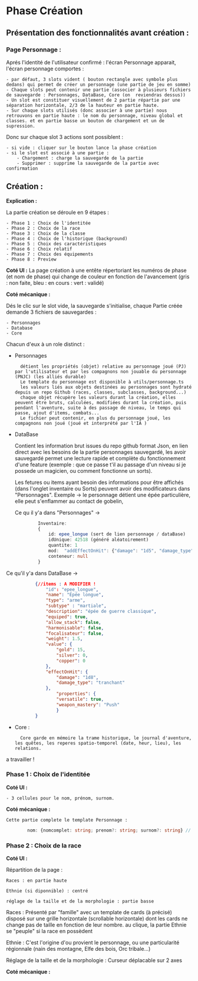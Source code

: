 # Phase Création

## Présentation des fonctionnalités avant création :

### Page Personnage :

Aprés l'identité de l'utilisateur confirmé : l'écran Personnage apparait, l'écran personnage comportes :

    - par défaut, 3 slots vident ( bouton rectangle avec symbole plus dedans) qui permet de créer un personnage (une partie de jeu en somme)
    - Chaque slots peut contenir une partie (associer à plusieurs fichiers de sauvegarde : Personnages, DataBase, Core (on  reviendras dessus))
    - Un slot est constituer visuellement de 2 partie répartie par une séparation horizontale, 2/3 de la hauteur en partie haute.
    - Sur chaque slots utilisés (donc associer à une partie) nous retrouvons en partie haute : le nom du personnage, niveau global et classes. et en partie basse un bouton de chargement et un de supression.

Donc sur chaque slot 3 actions sont possiblent :

    - si vide : cliquer sur le bouton lance la phase création
    - si le slot est associé à une partie :
        - Chargement : charge la sauvegarde de la partie
        - Supprimer : supprime la sauvegarde de la partie avec confirmation

## Création :

**Explication :**

La partie création se déroule en 9 étapes :

    - Phase 1 : Choix de l'identitée
    - Phase 2 : Choix de la race
    - Phase 3 : Choix de la classe
    - Phase 4 : Choix de l'historique (background)
    - Phase 5 : Choix des caractéristiques
    - Phase 6 : Choix relatif
    - Phase 7 : Choix des équipements
    - Phase 8 : Preview

**Coté UI :** 
La page création à une entête répertoriant les numéros de phase (et nom de phase) qui change de couleur en fonction de l'avancement (gris : non faite, bleu : en cours : vert : validé)

**Coté mécanique :**

Dés le clic sur le slot vide, la sauvegarde s'initialise, chaque Partie créée demande 3 fichiers de sauvegardes :

    - Personnages
    - Database
    - Core

Chacun d'eux à un role distinct :

- Personnages 
    
        détient les propriétés (objet) relative au personnage joué (PJ) par l'utilisateur et par les compagnons non jouable du personnage (PNJC) (les alliés durable)
        Le template du personnage est disponible à utils/personnage.ts
        les valeurs liés aux objets destinées au personnages sont hydraté depuis un repo Github (races, classes, subclasses, background...)
        chaque objet récupère les valeurs durant la création, elles peuvent être bruts, calculées, modifiées durant la création, puis pendant l'aventure, suite à des passage de niveau, le temps qui passe, ajout d'items, combats...
        Le fichier peut contenir, en plus du personnage joué, les compagnons non joué (joué et interprété par l'IA )

- DataBase
    
    Contient les information brut issues du repo github format Json, en lien direct avec les besoins de la partie personnages sauvegardé, les avoir sauvegardé permet une lecture rapide et complète du fonctionnement d'une feature (exemple : que ce passe t'il au passage d'un niveau si je possede un magicien, ou comment fonctionne un sorts).

    Les fetures ou items ayant besoin des informations pour être affichés (dans l'onglet inventaire ou Sorts) peuvent avoir des modificateurs dans "Personnages".
    Exemple -> le personnage détient une épée particulière, elle peut s'enflammer au contact de gobelin,

    Ce qu il y'a dans "Personnages" ->

``` ts
            Inventaire: 
            {
                id: epee_longue (sert de lien personnage / dataBase)
                idUnique: 42518 (généré aléatoirement)
                quantite: 1
                mod:  "addEffectOnHit": {"damage": "1d5", "damage_type": "feu"}
                conteneur: null
            }
```
Ce qu'il y'a dans DataBase ->
 ``` json     
            {//items : A MODIFIER !
                "id": "epee_longue",
                "name": "Épée longue",
                "type": "arme",
                "subtype" : "martiale",
                "description": "épée de guerre classique",
                "equiped": true,
                "allow_stack": false,
                "harmonisable": false,
                "focalisateur": false,
                "weight": 1.5,
                "value": {
                    "gold": 15,
                    "silver": 0,
                    "copper": 0
                },
                "effectOnHit": {
                    "damage": "1d8",
                    "damage_type": "tranchant"
                },
                    "properties": {
                    "versatile": true,
                    "weapon_mastery": "Push"
                    }
            }
```

- Core :

        Core garde en mémoire la trame historique, le journal d'aventure, les quêtes, les reperes spatio-temporel (date, heur, lieu), les relations.
a travailler !


### Phase 1 : Choix de l'identitée

**Coté UI :**

    - 3 cellules pour le nom, prénom, surnom.

**Coté mécanique :**

    Cette partie complete le template Personnage :
```ts
        nom: {nomcomplet: string; prenom?: string; surnom?: string} // nom du personnage, prénom et surnom optionnel
```

### Phase 2 : Choix de la race

**Coté UI :**

Répartition de la page : 

    Races : en partie haute

    Ethnie (si diponnible) : centré

    réglage de la taille et de la morphologie : partie basse

Races : Présenté par "famille" avec un template de cards (à précisé) disposé sur une grille horizontale (scrollable horizontale) dont les cards ne change pas de taille en fonction de leur nombre. au clique, la partie Ethnie se "peuple" si la race en possèdent

Ethnie : C'est l'origine d'ou provient le personnage, ou une particularité régionnale
(nain des montagne, Elfe des bois, Orc tribale...)

Réglage de la taille et de la morphologie : Curseur déplacable sur 2 axes

**Coté mécanique :**

 